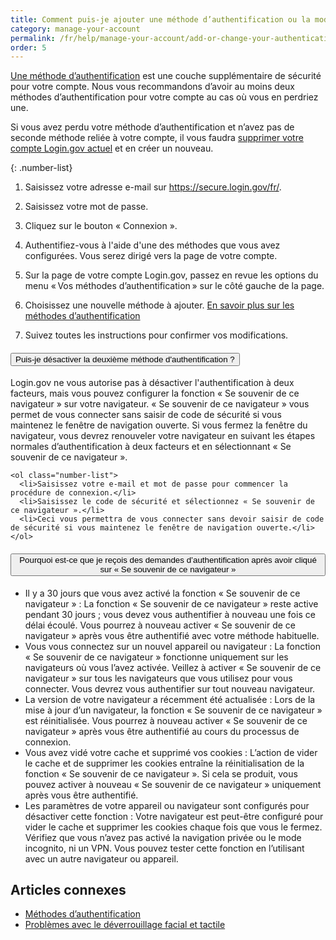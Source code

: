 ```yaml
---
title: Comment puis-je ajouter une méthode d’authentification ou la modifier sur mon compte ?
category: manage-your-account
permalink: /fr/help/manage-your-account/add-or-change-your-authentication-method/
order: 5
---
```


[Une méthode d’authentification](/fr/help/create-account/authentication-methods/) est une couche supplémentaire de sécurité pour votre compte. Nous vous recommandons d’avoir au moins deux méthodes d’authentification pour votre compte au cas où vous en perdriez une.

Si vous avez perdu votre méthode d’authentification et n’avez pas de seconde méthode reliée à votre compte, il vous faudra [supprimer votre compte Login.gov actuel](/fr/help/manage-your-account/delete-your-account/) et en créer un nouveau.

{: .number-list}

1. Saisissez votre adresse e-mail sur <https://secure.login.gov/fr/>.

2. Saisissez votre mot de passe.

3. Cliquez sur le bouton « Connexion ».

4. Authentifiez-vous à l'aide d'une des méthodes que vous avez configurées. Vous serez dirigé vers la page de votre compte.

5. Sur la page de votre compte Login.gov, passez en revue les options du menu « Vos méthodes d’authentification » sur le côté gauche de la page.

6. Choisissez une nouvelle méthode à ajouter. [En savoir plus sur les méthodes d’authentification](/fr/help/create-account/authentication-methods/)

7. Suivez toutes les instructions pour confirmer vos modifications.

<div class="usa-accordion usa-accordion--bordered margin-y-4">
  <h4 class="usa-accordion__heading">
    <button
      type="button"
      class="usa-accordion__button"
      aria-expanded="false"
      aria-controls="b-a1"
    >
      Puis-je désactiver la deuxième méthode d'authentification ?
    </button>
  </h4>
  <div id="b-a1" class="usa-accordion__content usa-prose">
    <p>Login.gov ne vous autorise pas à désactiver l'authentification à deux facteurs, mais vous pouvez configurer la fonction « Se souvenir de ce navigateur » sur votre navigateur. « Se souvenir de ce navigateur » vous permet de vous connecter sans saisir de code de sécurité si vous maintenez le fenêtre de navigation ouverte. Si vous fermez la fenêtre du navigateur, vous devrez renouveler votre navigateur en suivant les étapes normales d’authentification à deux facteurs et en sélectionnant « Se souvenir de ce navigateur ».</p>

    <ol class="number-list">
      <li>Saisissez votre e-mail et mot de passe pour commencer la procédure de connexion.</li>
      <li>Saisissez le code de sécurité et sélectionnez « Se souvenir de ce navigateur ».</li>
      <li>Ceci vous permettra de vous connecter sans devoir saisir de code de sécurité si vous maintenez le fenêtre de navigation ouverte.</li>
    </ol>
  </div>
</div>

<div class="usa-accordion usa-accordion--bordered margin-y-4">
  <h4 class="usa-accordion__heading">
    <button
      type="button"
      class="usa-accordion__button"
      aria-expanded="false"
      aria-controls="b-a2"
    >
      Pourquoi est-ce que je reçois des demandes d’authentification après avoir cliqué sur « Se souvenir de ce navigateur »
    </button>
  </h4>
  <div id="b-a2" class="usa-accordion__content usa-prose">
    <ul>
      <li>Il y a 30 jours que vous avez activé la fonction « Se souvenir de ce navigateur » : La fonction « Se souvenir de ce navigateur » reste active pendant 30 jours ; vous devez vous authentifier à nouveau une fois ce délai écoulé. Vous pourrez à nouveau activer « Se souvenir de ce navigateur » après vous être authentifié avec votre méthode habituelle.</li>
      <li>Vous vous connectez sur un nouvel appareil ou navigateur :  La fonction « Se souvenir de ce navigateur » fonctionne uniquement sur les navigateurs où vous l’avez activée. Veillez à activer « Se souvenir de ce navigateur » sur tous les navigateurs que vous utilisez pour vous connecter. Vous devrez vous authentifier sur tout nouveau navigateur.</li>
      <li>La version de votre navigateur a récemment été actualisée : Lors de la mise à jour d’un navigateur, la fonction « Se souvenir de ce navigateur » est réinitialisée. Vous pourrez à nouveau activer « Se souvenir de ce navigateur » après vous être authentifié au cours du processus de connexion.</li>
      <li>Vous avez vidé votre cache et supprimé vos cookies : L’action de vider le cache et de supprimer les cookies entraîne la réinitialisation de la fonction « Se souvenir de ce navigateur ». Si cela se produit, vous pouvez activer à nouveau « Se souvenir de ce navigateur » uniquement après vous être authentifié.</li>
      <li>Les paramètres de votre appareil ou navigateur sont configurés pour désactiver cette fonction : Votre navigateur est peut-être configuré pour vider le cache et supprimer les cookies chaque fois que vous le fermez. Vérifiez que vous n’avez pas activé la navigation privée ou le mode incognito, ni un VPN. Vous pouvez tester cette fonction en l’utilisant avec un autre navigateur ou appareil.</li>
    </ul>
  </div>
</div>


## Articles connexes

* [Méthodes d’authentification](/fr/help/create-account/authentication-methods/)
* [Problèmes avec le déverrouillage facial et tactile](/fr/help/trouble-signing-in/authentication/face-and-touch-unlock/)
